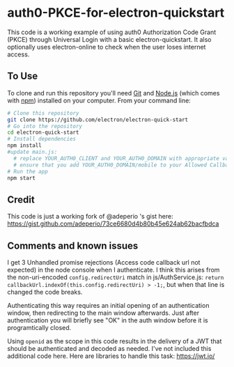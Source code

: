 # auth0-PKCE-for-electron-quickstart

This code is a working example of using auth0 Authorization Code Grant (PKCE) through Universal Login with a basic electron-quickstart.  It also optionally uses electron-online to check when the user loses internet access.

## To Use

To clone and run this repository you'll need [Git](https://git-scm.com) and [Node.js](https://nodejs.org/en/download/) (which comes with [npm](http://npmjs.com)) installed on your computer. From your command line:

```bash
# Clone this repository
git clone https://github.com/electron/electron-quick-start
# Go into the repository
cd electron-quick-start
# Install dependencies
npm install
#update main.js:
  # replace YOUR_AUTH0_CLIENT and YOUR_AUTH0_DOMAIN with appropriate values
  # ensure that you add YOUR_AUTH0_DOMAIN/mobile to your Allowed Callback URLs in auth0 dashboard 
# Run the app
npm start
```

## Credit
This code is just a working fork of @adeperio 's gist here: https://gist.github.com/adeperio/73ce6680d4b80b45e624ab62bacfbdca

## Comments and known issues
I get 3 Unhandled promise rejections (Access code callback url not expected) in the node console when I authenticate. I think this arises from the non-uri-encoded `config.redirectUri` match in js/AuthService.js: `return callbackUrl.indexOf(this.config.redirectUri) > -1;`, but when that line is changed the code breaks.

Authenticating this way requires an initial opening of an authentication window, then redirecting to the main window afterwards.  Just after authentication you will briefly see "OK" in the auth window before it is programtically closed.  

Using `openid` as the scope in this code results in the delivery of a JWT that should be authenticated and decoded as needed.  I've not included this additional code here.  Here are libraries to handle this task: https://jwt.io/
